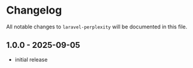 # Changelog

All notable changes to `laravel-perplexity` will be documented in this file.

## 1.0.0 - 2025-09-05

- initial release
